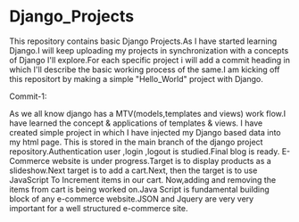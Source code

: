# Django_Projects
This repository contains basic Django Projects.As I have started learning Django.I will keep uploading my projects in synchronization with a concepts of Django I'll explore.For each specific project i will add a commit heading in which I'll describe the basic working process of the same.I am kicking off this repositort by making a simple "Hello_World" project with Django.

Commit-1:

As we all know django has a MTV(models,templates and views) work flow.I have learned the concept & applications of templates & views. I have created simple project in which I have injected my Django based data into my html page.
This is stored in the main branch of the django project repository.Authentication user ,login ,logout is studied.Final blog is ready.
E-Commerce website is under progress.Target is to display products as a slideshow.Next target is to add a cart.Next, then the target is to use JavaScript To Increment items in our cart. Now,adding and removing the items from cart is being worked on.Java Script is fundamental building block of any e-commerce website.JSON and Jquery
are very very  important for a well structured e-commerce site.
